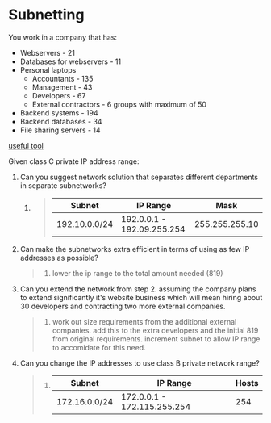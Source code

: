 # Subnetting

You work in a company that has:

- Webservers - 21
- Databases for webservers - 11
- Personal laptops
  - Accountants - 135
  - Management - 43
  - Developers - 67
  - External contractors - 6 groups with maximum of 50
- Backend systems - 194
- Backend databases - 34
- File sharing servers - 14

[useful tool](https://www.davidc.net/sites/default/subnets/subnets.html)

Given class C private IP address range:

1. Can you suggest network solution that separates different departments in separate subnetworks?

   1. > | Subnet        | IP Range                   | Mask           |
      > | ------------- | -------------------------- | -------------- |
      > | 192.10.0.0/24 | 192.0.0.1 - 192.09.255.254 | 255.255.255.10 |

2. Can make the subnetworks extra efficient in terms of using as few IP addresses as possible?
   > 1. lower the ip range to the total amount needed (819)
3. Can you extend the network from step 2. assuming the company plans to extend significantly it's website business which will mean hiring about 30 developers and contracting two more external companies.
   > 1. work out size requirements from the additional external companies. add this to the extra developers and the initial 819 from original requirements. increment subnet to allow IP range to accomidate for this need.
4. Can you change the IP addresses to use class B private network range?
   > 1. | Subnet        | IP Range                    | Hosts |
   >    | ------------- | --------------------------- | ----- |
   >    | 172.16.0.0/24 | 172.0.0.1 - 172.115.255.254 | 254   |
